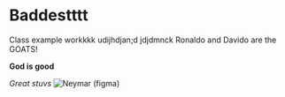 # Baddestttt
Class example workkkk
udijhdjan;d
jdjdmnck
Ronaldo and Davido are the GOATS!

**God is good** 

*Great stuvs* ![Neymar (figma)](https://github.com/Daveyoo1/Daveyyy/assets/158174456/008176da-2bf7-4c4b-adbf-5b149c26e9fb)

